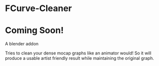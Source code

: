 # FCurve-Cleaner
# Coming Soon!

A blender addon

Tries to clean your dense mocap graphs like an animator would!
So it will produce a usable artist friendly result while maintaining the original graph.
